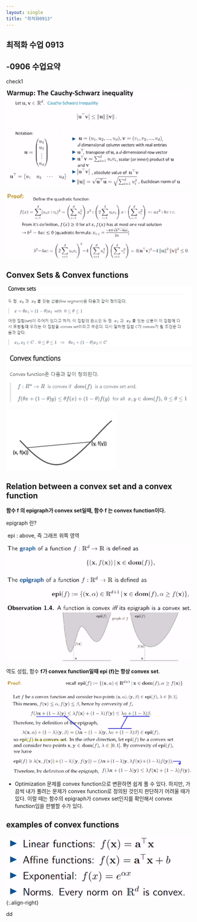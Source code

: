 ```yaml
---
layout: single
title: "최적화0913"
---
```

## 최적화 수업 0913

## -0906 수업요약
check1



![image-20220917222043326](../images/2022-09-17-3post/image-20220917222043326-1663420846728-8.png)

![image-20220917222357867](../images/2022-09-17-3post/image-20220917222357867.png)



## Convex Sets & Convex functions

![image-20220917222424861](../images/2022-09-17-3post/image-20220917222424861.png)



<img src="..\images\2022-09-17-3post\image-20220917162730411.png" alt="image-20220917162730411"  />

![image-20220917162736300](..\images\2022-09-17-3post\image-20220917162736300.png)



## Relation between a convex set and a convex function

**함수 f 의 epigraph가 convex set일때, 함수 f 는 convex function이다.**

epigraph 란? 

​	epi : above, 즉 그래프 위쪽 영역

![image-20220917163605288](..\images\2022-09-17-3post\image-20220917163605288.png)



역도 성립, 함수 **f가 convex function일때 epi (f)는 항상 convex set**.



<img src="..\images\2022-09-17-3post\image-20220917164239555.png" alt="image-20220917164239555" style="zoom: 50%;" />



- Optimization 문제를 convex function으로 변환하면 쉽게 풀 수 있다. 하지만, 가끔씩 내가 풀려는 문제가 convex function로 정의된 것인지 판단하기 어려울 때가 있다. 이럴 때는 함수의 epigraph가 convex set인지를 확인해서 convex function임을 판별할 수가 있다.



## examples of convex functions

![image-20220917235504948](../images/2022-09-17-3post/image-20220917235504948.png){:.align-right}





dd







